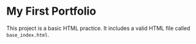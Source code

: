 # My First Portfolio

This project is a basic HTML practice. It includes a valid HTML file called `base_index.html`.
